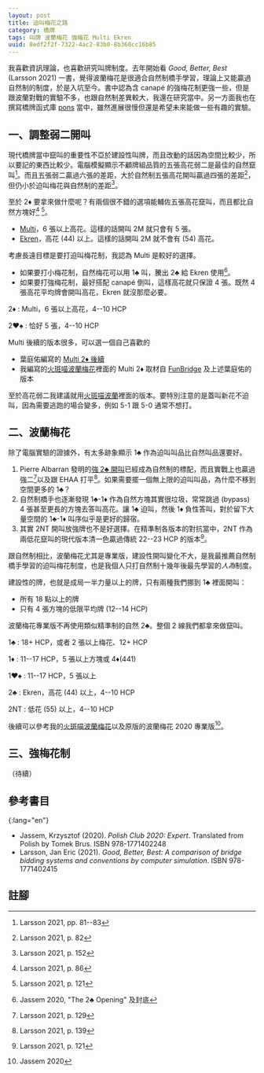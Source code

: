 ```yaml
---
layout: post
title: 迫叫梅花之路
category: 橋牌
tags: 叫牌 波蘭梅花 強梅花 Multi Ekren
uuid: 8edf2f2f-7322-4ac2-83b0-8b360cc16b85
---
```

我喜歡資訊理論，也喜歡研究叫牌制度。去年開始看 <em lang="en">Good, Better, Best</em> (Larsson 2021) 一書，覺得波蘭梅花是很適合自然制橋手學習，理論上又能贏過自然制的制度，於是入坑至今。書中認為含 canapé 的強梅花制更強一些，但是跟波蘭對戰的實驗不多，也跟自然制差異較大，我還在研究當中。另一方面我也在撰寫橋牌函式庫 [pons](https://github.com/jdh8/pons) 當中，雖然進展很慢但還是希望未來能做一些有趣的實驗。

## 一、調整弱二開叫

現代橋牌當中竄叫的重要性不亞於建設性叫牌，而且改動的話因為空間比較少，所以要記的東西比較少。電腦模擬顯示不顧牌組品質的五張高花弱二是最佳的自然竄叫[^w5]。而且五張弱二贏過六張的差距，大於自然制五張高花開叫贏過四張的差距[^w5nat]，但仍小於迫叫梅花與自然制的差距[^w5f1c]。

[^w5]: Larsson 2021, pp. 81--83
[^w5nat]: Larsson 2021, p. 82
[^w5f1c]: Larsson 2021, p. 152

至於 2♦ 要拿來做什麼呢？有兩個很不錯的選項能輔佐五張高花竄叫，而且都比自然方塊好[^multi] [^ekren]。

- [Multi](https://en.wikipedia.org/wiki/Multi_two_diamonds)，6 張以上高花。這樣的話開叫 2M 就只會有 5 張。
- [Ekren](https://en.wikipedia.org/wiki/Ekren_convention)，高花 (44) 以上。這樣的話開叫 2M 就不會有 (54) 高花。

[^multi]: Larsson 2021, p. 86
[^ekren]: Larsson 2021, p. 121

考慮長遠目標是要打迫叫梅花制，我認為 Multi 是較好的選擇。

- 如果要打小梅花制，自然梅花可以用 1♣ 叫，騰出 2♣ 給 Ekren 使用[^wj2c]。
- 如果要打強梅花制，最好搭配 canapé 倒叫，這樣高花就只保證 4 張。既然 4 張高花平均牌會開叫高花，Ekren 就沒那麼必要。

[^wj2c]: Jassem 2020, "The 2♣ Opening" 及封底

2♦
: Multi，6 張以上高花，4--10 HCP

2♥♠
: 恰好 5 張，4--10 HCP

Multi 後續的版本很多，可以選一個自己喜歡的

- 葉庭佑編寫的 [Multi 2♦ 後續](https://hackmd.io/@TpKotoba/SJCsyv6_i)
- 我編寫的[火斑喵波蘭梅花][wj]裡面的 Multi 2♦ 取材自 [FunBridge](https://www.funbridge.com/) 及上述葉庭佑的版本

至於高花弱二我建議就用[火斑喵波蘭][wj]裡面的版本。要特別注意的是蓋叫新花不迫叫，因為需要逃跑的場合變多，例如 5-1 跟 5-0 通常不想打。

[wj]: https://jdh8.github.io/bridge-systems/wj.htm

## 二、波蘭梅花

除了電腦實驗的證據外，有太多跡象顯示 1♣ 作為迫叫叫品比自然叫品還要好。

1. Pierre Albarran 發明的[強 2♣ 開叫](https://en.wikipedia.org/wiki/Strong_two_clubs)已經成為自然制的標配，而且實戰上也贏過強二[^2cstr2]以及跟 EHAA 打平[^2cehaa]。如果需要擺一個無上限的迫叫叫品，為什麼不移到空間更多的 1♣？
2. 自然制橋手也逐漸發現 1♣-1♦ 作為自然方塊其實很垃圾，常常跳過 (bypass) 4 張甚至更長的方塊去答叫高花。讓 1♣ 迫叫，然後 1♦ 負性答叫，對於留下大量空間的 1♣-1♦ 叫序似乎是更好的歸宿。
3. 其實 2NT 開叫放強牌也不是好選擇。在精準制各版本的對抗當中，2NT 作為兩低花竄叫的現代版本清一色贏過傳統 22--23 HCP 的版本[^prec2n]。

[^2cstr2]: Larsson 2021, p. 129
[^2cehaa]: Larsson 2021, p. 139
[^prec2n]: Larsson 2021, p. 121

跟自然制相比，波蘭梅花尤其是專業版，建設性開叫變化不大，是我最推薦自然制橋手學習的迫叫梅花制度，也是我個人只打自然制十幾年後最先學習的*人為*制度。

建設性的牌，也就是成局一半力量以上的牌，只有兩種我們挪到 1♣ 裡面開叫：

- 所有 18 點以上的牌
- 只有 4 張方塊的低限平均牌 (12--14 HCP)

波蘭梅花專業版不再使用類似精準制的自然 2♣。整個 2 線我們都拿來做竄叫。

1♣
: 18+ HCP，或者 2 張以上梅花、12+ HCP

1♦
: 11--17 HCP，5 張以上方塊或 4♦(441)

1♥♠
: 11--17 HCP，5 張以上

2♣
: Ekren，高花 (44) 以上，4--10 HCP

2NT
: 低花 (55) 以上，4--10 HCP

後續可以參考我的[火斑喵波蘭梅花][wj]以及原版的波蘭梅花 2020 專業版[^wjx]。

[^wjx]: Jassem 2020

## 三、強梅花制

（待續）

## 參考書目

{:lang="en"}
- Jassem, Krzysztof (2020).  *Polish Club 2020: Expert*.  Translated from
  Polish by Tomek Brus.  ISBN 978-1771402248
- Larsson, Jan Eric (2021).  *Good, Better, Best: A comparison of bridge
  bidding systems and conventions by computer simulation*.   ISBN
  978-1771402415

## 註腳
